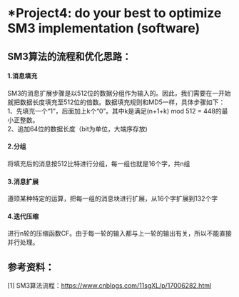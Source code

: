 # *Project4: do your best to optimize SM3 implementation (software)
## SM3算法的流程和优化思路：
#### 1.消息填充
SM3的消息扩展步骤是以512位的数据分组作为输入的。因此，我们需要在一开始就把数据长度填充至512位的倍数。数据填充规则和MD5一样，具体步骤如下：<br>
1、先填充一个“1”，后面加上k个“0”。其中k是满足(n+1+k) mod 512 = 448的最小正整数。<br>
2、追加64位的数据长度（bit为单位，大端序存放)<br>
#### 2.分组
将填充后的消息按512比特进行分组，每一组也就是16个字，共n组
#### 3.消息扩展
遵顼某种特定的运算，把每一组的消息块进行扩展，从16个字扩展到132个字
#### 4.迭代压缩
进行n轮的压缩函数CF。由于每一轮的输入都与上一轮的输出有关，所以不能直接并行处理。
## 参考资料：
[1] SM3算法流程：https://www.cnblogs.com/11sgXL/p/17006282.html
